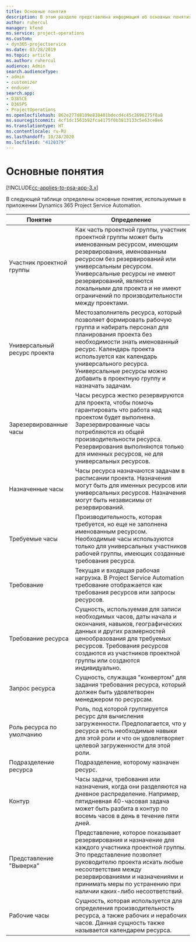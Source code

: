 ```yaml
---
title: Основные понятия
description: В этом разделе представлена информация об основных понятиях для управления ресурсами в Project Service Automation.
author: ruhercul
manager: kfend
ms.service: project-operations
ms.custom:
- dyn365-projectservice
ms.date: 03/28/2019
ms.topic: article
ms.author: ruhercul
audience: Admin
search.audienceType:
- admin
- customizer
- enduser
search.app:
- D365CE
- D365PS
- ProjectOperations
ms.openlocfilehash: 862e277d8109e810401bdecd4c45c2696275f8a8
ms.sourcegitcommit: 4cf1dc1561b92fca4175f0b3813133c5e63ce8e6
ms.translationtype: HT
ms.contentlocale: ru-RU
ms.lasthandoff: 10/28/2020
ms.locfileid: "4120379"
---
```

# <a name="key-concepts"></a>Основные понятия

[!INCLUDE[cc-applies-to-psa-app-3.x](../includes/cc-applies-to-psa-app-3x.md)]

В следующей таблице определены основные понятия, используемые в приложении Dynamics 365 Project Service Automation.

| Понятие                    | Определение |
|----------------------------|------------|
| Участник проектной группы        | Как часть проектной группы, участник проектной группы может быть именованным ресурсом, имеющим резервирования, именованным ресурсом без резервирований или универсальным ресурсом. Универсальные ресурсы не имеют резервирований, являются локальными для проекта и не имеют ограничений по производительности между проектами. |
| Универсальный ресурс проекта   | Местозаполнитель ресурса, который позволяет формировать рабочую группа и набирать персонал для планирования проекта без необходимости знать именованный ресурс. Календарь проекта используется как календарь универсального ресурса. Универсальные ресурсы можно добавить в проектную группу и назначать задачам. |
| Зарезервированные часы               | Часы ресурса жестко резервируются для проекта, чтобы помочь гарантировать что работа над проектом будет выполнена. Зарезервированные часы потребляются из общей производительности ресурса. Резервирования выполняются только для именных ресурсов, не для универсальных ресурсов. |
| Назначенные часы             | Часы ресурса назначаются задачам в расписании проекта. Назначения могут быть для именных ресурсов или универсальных ресурсов. Назначения могут быть независимы от резервирований. |
| Требуемые часы             | Производительность, которая требуется, но еще не заполнена именованным ресурсом. Необходимые часы используются только для универсальных участников рабочей группы, имеющих созданные требования ресурса. |
| Требование                     | Текущая и входящая рабочая нагрузка. В Project Service Automation требование отображается как требования ресурсов или запросы ресурсов. |
| Требование ресурса       | Сущность, используемая для записи необходимых часов, даты начала и окончания, навыков, географических данных и других размерностей ценообразования для требуемых ресурсов. Требования ресурсов создаются из участников проектной группы или создаются индивидуально. |
| Запрос ресурса           | Сущность, служащая "конвертом" для задания требования ресурса, который должен быть удовлетворен менеджером по ресурсам. |
| Роль ресурса по умолчанию      | Роль, под которой группируется ресурс для вычисления загруженности. Предполагается, что у ресурса есть необходимые навыки для этой роли и что он удовлетворяет целевой загруженности для этой роли. |
| Подразделение ресурса | Подразделение, которому назначен ресурс. |
| Контур                    | Часы задачи, требования или назначения, когда они разделяются на дневное распределение. Например, пятидневная 40-часовая задача может быть разбита в контур по восемь часов в день в течение пяти дней. |
| Представление "Выверка"        | Представление, которое показывает резервирования и назначение для каждого участника проектной группы. Это представление позволяет руководителю проекта искать любые несоответствия между резервированиями и назначениями и принимать меры по устранению при наличии каких-либо несоответствий. |
| Рабочие часы                 | Сущность, которая используется для определения производительность ресурса, а также рабочих и нерабочих часов. Данная сущность также называется календарем ресурса. |
